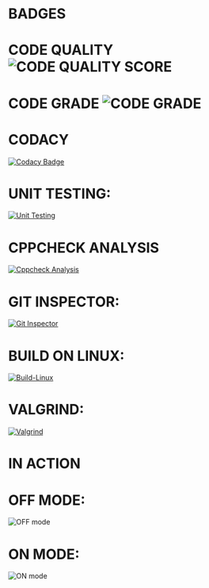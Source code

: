 
# BADGES
# CODE QUALITY ![CODE QUALITY SCORE](https://api.codiga.io/project/33578/score/svg)
# CODE GRADE ![CODE GRADE](https://api.codiga.io/project/33578/status/svg)

# CODACY
[![Codacy Badge](https://app.codacy.com/project/badge/Grade/582de052d0cc431987fbefa7848a781f)](https://www.codacy.com/gh/SELVAPRAKASH2/M3_Wiper_control_system/dashboard?utm_source=github.com&amp;utm_medium=referral&amp;utm_content=SELVAPRAKASH2/M3_Wiper_control_system&amp;utm_campaign=Badge_Grade)



# UNIT TESTING:
[![Unit Testing](https://github.com/SELVAPRAKASH2/M3_Wiper_control_system/actions/workflows/Unit%20Testing.yml/badge.svg)](https://github.com/SELVAPRAKASH2/M3_Wiper_control_system/actions/workflows/Unit%20Testing.yml)


# CPPCHECK ANALYSIS
[![Cppcheck Analysis](https://github.com/SELVAPRAKASH2/M3_Wiper_control_system/actions/workflows/Cppcheck%20Analysis.yml/badge.svg)](https://github.com/SELVAPRAKASH2/M3_Wiper_control_system/actions/workflows/Cppcheck%20Analysis.yml)


# GIT INSPECTOR:
[![Git Inspector](https://github.com/SELVAPRAKASH2/M3_Wiper_control_system/actions/workflows/Git%20Inspector.yml/badge.svg)](https://github.com/SELVAPRAKASH2/M3_Wiper_control_system/actions/workflows/Git%20Inspector.yml)


# BUILD ON LINUX:
[![Build-Linux](https://github.com/SELVAPRAKASH2/M3_Wiper_control_system/actions/workflows/Build-Linux.yml/badge.svg)](https://github.com/SELVAPRAKASH2/M3_Wiper_control_system/actions/workflows/Build-Linux.yml)

# VALGRIND:
[![Valgrind](https://github.com/SELVAPRAKASH2/M3_Wiper_control_system/actions/workflows/Valgrind.yml/badge.svg)](https://github.com/SELVAPRAKASH2/M3_Wiper_control_system/actions/workflows/Valgrind.yml)


# IN ACTION

# OFF MODE:
![OFF mode](https://user-images.githubusercontent.com/102603354/168533146-00e1d770-8683-4007-b627-f422dc816371.png)


# ON MODE:
![ON mode](https://user-images.githubusercontent.com/102603354/168533173-2e126aa6-5548-40a1-9332-1aa1432f9d76.png)

